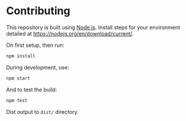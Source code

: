 # Contributing

This repository is built using [Node.js](https://nodejs.org). Install steps for your environment detailed at <https://nodejs.org/en/download/current/>.

On first setup, then run:

```bash
npm install
```

During development, use:

```bash
npm start
```

And to test the build:

```bash
npm test
```

Dist output to `dist/` directory.
